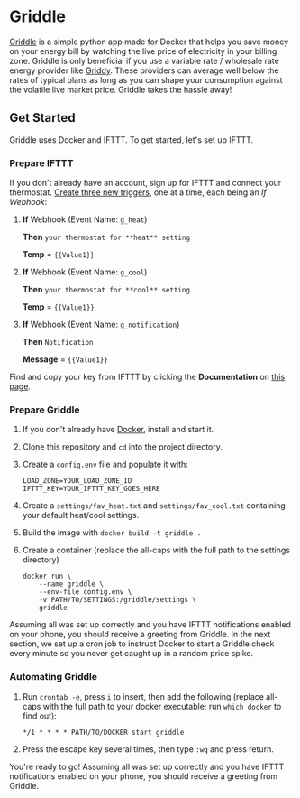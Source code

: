 # Griddle

[Griddle](https://griddle.app) is a simple python app made for Docker that helps you save money on your energy bill by
watching the live price of electricity in your billing zone. Griddle is only beneficial if you use a variable rate /
wholesale rate energy provider like [Griddy](http://ssqt.co/mefxez0). These providers can average well below the rates
of typical plans as long as you can shape your consumption against the volatile live market price. Griddle takes the
hassle away!

## Get Started

Griddle uses Docker and IFTTT. To get started, let's set up IFTTT.

### Prepare IFTTT

If you don't already have an account, sign up for IFTTT and connect your thermostat.
[Create three new triggers](https://ifttt.com/create), one at a time, each being an *If Webhook*:

1. **If** Webhook (Event Name: `g_heat`)

    **Then** `your thermostat for **heat** setting`

    **Temp** = `{{Value1}}`

1. **If** Webhook (Event Name: `g_cool`)

    **Then** `your thermostat for **cool** setting`

    **Temp** = `{{Value1}}`

1. **If** Webhook (Event Name: `g_notification`)

    **Then** `Notification`

    **Message** = `{{Value1}}`


Find and copy your key from IFTTT by clicking the **Documentation** on [this page](https://ifttt.com/maker_webhooks/).

### Prepare Griddle

1. If you don't already have [Docker](https://www.docker.com/products/docker-desktop), install and start it.
1. Clone this repository and `cd` into the project directory.
1. Create a `config.env` file and populate it with:
    ```
    LOAD_ZONE=YOUR_LOAD_ZONE_ID
    IFTTT_KEY=YOUR_IFTTT_KEY_GOES_HERE
    ```
1. Create a `settings/fav_heat.txt` and `settings/fav_cool.txt` containing your default heat/cool settings.
1. Build the image with `docker build -t griddle .`
1. Create a container (replace the all-caps with the full path to the settings directory)

    ```
    docker run \
        --name griddle \
        --env-file config.env \
        -v PATH/TO/SETTINGS:/griddle/settings \
        griddle
    ```

Assuming all was set up correctly and you have IFTTT notifications enabled on your phone,
you should receive a greeting from Griddle. In the next section, we set up a cron job to
instruct Docker to start a Griddle check every minute so you never get caught up in a random price spike.

### Automating Griddle

1. Run `crontab -e`, press `i` to insert, then add the following (replace all-caps with the full path to your docker
executable; run `which docker` to find out):

    ```
    */1 * * * * PATH/TO/DOCKER start griddle
    ```

1. Press the escape key several times, then type `:wq` and press return.

You're ready to go! Assuming all was set up correctly and you have IFTTT notifications enabled on your phone,
you should receive a greeting from Griddle.